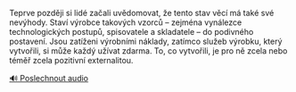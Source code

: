 
Teprve později si lidé začali uvědomovat, že tento stav věcí má také své nevýhody. Staví výrobce takových vzorců – zejména vynálezce technologických postupů, spisovatele a skladatele – do podivného postavení. Jsou zatíženi výrobními náklady, zatímco služeb výrobku, který vytvořili, si může každý užívat zdarma. To, co vytvořili, je pro ně zcela nebo téměř zcela pozitivní externalitou.

[🔊 Poslechnout audio](/data/7-paragraphs/audio/chapter_129/para_010-Teprve-pozdji-si-lid-zaali-uvdomovat-e-tento.mp3)
